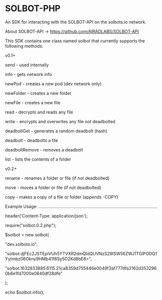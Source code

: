# SOLBOT-PHP

An SDK for interacting with the SOLBOT-API on the solbots.io network.

About SOLBOT-API -> https://github.com/AIRADLABS/SOLBOT-API

This SDK contains one class named solbot that currently supports the following methods:

v0.1+

send - used internally

info - gets network info

newPod - creates a new pod (dev network only)

newFolder - creates a new folder

newFile - creates a new file

read - decrypts and reads any file

write - encrypts and overwrites any file not deadbolted

deadboltGet - generates a random deadbolt (hash)

deadbolt - deadbolts a file

deadboltRemove - removes a deadbolt

list - lists the contents of a folder

v0.2+

rename - renames a folder or file (if not deadbolted)

move - moves a folder or file (if not deadbolted)

copy - makes a copy of a file or folder (appends -COPY)


Example Usage:
.................................................................................................

header('Content-Type: application/json');

require("solbot.0.2.php");

$solbot = new solbot(

"dev.solbots.io",

"solbot.djFEc2JSTEpiVUh5YTVXR2dmQldQUVNzS29lSW56ZWJ1TGlPODQ1Yytmbz06Okny9HMb41f8Sy5O2Kd8bE8=",

"solbot.1632833885.6115.21ca8359d755446e0049f3af777dfa2162d3532960b6e1fd7000e0840df28dfe"

);

echo $solbot.info();
